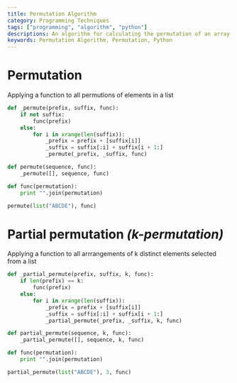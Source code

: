 ```yaml
---
title: Permutation Algorithm
category: Programming Techniques
tags: ["programming", "algorithm", "python"]
descriptions: An algorithm for calculating the permutation of an array
keywords: Permutation Algorithm, Permutation, Python
---
```


# Permutation

Applying a function to all permutions of elements in a list

``` python
def _permute(prefix, suffix, func):
    if not suffix:
        func(prefix)
    else:
        for i in xrange(len(suffix)):
            _prefix = prefix + [suffix[i]]
            _suffix = suffix[:i] + suffix[i + 1:]
            _permute(_prefix, _suffix, func)

def permute(sequence, func):
    _permute([], sequence, func)

def func(permutation):
    print "".join(permutation)

permute(list("ABCDE"), func)
```

# Partial permutation _(k-permutation)_

Applying a function to all arrrangements of k distinct elements selected from a list

``` python
def _partial_permute(prefix, suffix, k, func):
    if len(prefix) == k:
        func(prefix)
    else:
        for i in xrange(len(suffix)):
            _prefix = prefix + [suffix[i]]
            _suffix = suffix[:i] + suffix[i + 1:]
            _partial_permute(_prefix, _suffix, k, func)

def partial_permute(sequence, k, func):
    _partial_permute([], sequence, k, func)

def func(permutation):
    print "".join(permutation)

partial_permute(list("ABCDE"), 3, func)
```
